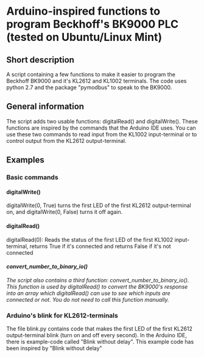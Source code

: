 # Arduino-inspired functions to program Beckhoff's BK9000 PLC (tested on Ubuntu/Linux Mint)

## Short description
A script containing a few functions to make it easier to program the Beckhoff BK9000 and it's KL2612 and KL1002 terminals. The code uses python 2.7 and the package "pymodbus" to speak to the BK9000.

## General information
The script adds two usable functions: digitalRead() and digitalWrite(). These functions are inspired by the commands that the Arduino IDE uses.
You can use these two commands to read input from the KL1002 input-terminal or to control output from the KL2612 output-terminal.

## Examples
### Basic commands
#### digitalWrite()
digitalWrite(0, True) turns the first LED of the first KL2612 output-terminal on, and digitalWrite(0, False) turns it off again.
#### digitalRead()
digitalRead(0): Reads the status of the first LED of the first KL1002 input-terminal, returns True if it's connected and returns False if it's not connected
#### *convert_number_to_binary_io()*
*The script also contains a third function: convert_number_to_binary_io(). This function is used by digitalRead() to convert the BK9000's response into an array which digitalRead() can use to see which inputs are connected or not. You do not need to call this function manually.*
### Arduino's blink for KL2612-terminals
The file blink.py contains code that makes the first LED of the first KL2612 output-terminal blink (turn on and off every second). In the Arduino IDE, there is example-code called "Blink without delay". This example code has been inspired by "Blink without delay"
